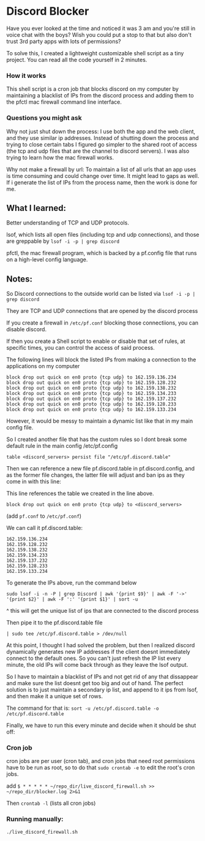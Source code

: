 
# Discord Blocker

Have you ever looked at the time and noticed it was 3 am and you're still in voice chat with the boys? Wish you could put a stop to that but also don't trust 3rd party apps with lots of permissions?

To solve this, I created a lightweight customizable shell script as a tiny project. You can read all the code yourself in 2 minutes.


### How it works
This shell script is a cron job that blocks discord on my computer by maintaining a blacklist of IPs from the discord process and adding them to the pfctl mac firewall command line interface.


### Questions you might ask

Why not just shut down the process: I use both the app and the web client, and they use similar ip addresses. Instead of shutting down the process and trying to close certain tabs I figured go simpler to the shared root of access (the tcp and udp files that are the channel to discord servers). I was also trying to learn how the mac firewall works.

Why not make a firewall by url: To maintain a list of all urls that an app uses is time consuming and could change over time. It might lead to gaps as well. If i generate the list of IPs from the process name, then the work is done for me.



## What I learned: 

Better understanding of TCP and UDP protocols.

lsof, which lists all open files (including tcp and udp connections), and those are greppable by 
`lsof -i -p | grep discord`

pfctl, the mac firewall program, which is backed by a pf.config file that runs on a high-level config language.



## Notes:


So Discord connections to the outside world can be listed via 
`lsof -i -p | grep discord`

They are TCP and UDP connections that are opened by the discord process

If you create a firewall in `/etc/pf.conf` blocking those connectiions, you can disable discord.


If then you create a Shell script to enable or disable that set of rules, at specific times, you can control the access of said process.


The following lines will block the listed IPs from making a connection to the applications on my computer
```
block drop out quick on en0 proto {tcp udp} to 162.159.136.234
block drop out quick on en0 proto {tcp udp} to 162.159.128.232
block drop out quick on en0 proto {tcp udp} to 162.159.138.232
block drop out quick on en0 proto {tcp udp} to 162.159.134.233
block drop out quick on en0 proto {tcp udp} to 162.159.137.232
block drop out quick on en0 proto {tcp udp} to 162.159.128.233
block drop out quick on en0 proto {tcp udp} to 162.159.133.234
```



However, it would be messy to maintain a dynamic list like that in my main config file.


So I created another file that has the custom rules so I dont break some default rule in the main config /etc/pf.config

`table <discord_servers> persist file "/etc/pf.discord.table"`


Then we can reference a new file pf.discord.table in pf.discord.config, and as the former file changes, the latter file will adjust and ban ips as they come in with this line:

This line references the table we created in the line above.

`block drop out quick on en0 proto {tcp udp} to <discord_servers>`

(add `pf.conf` to `/etc/pf.conf`)


We can call it pf.discord.table:
```
162.159.136.234
162.159.128.232
162.159.138.232
162.159.134.233
162.159.137.232
162.159.128.233
162.159.133.234
```
To generate the IPs above, run the command below



`sudo lsof -i -n -P | grep Discord | awk '{print $9}' | awk -F '->' '{print $2}' | awk -F ':' '{print $1}' | sort -u`

^ this will get the unique list of ips that are connected to the discord process

Then pipe it to the pf.discord.table file

`| sudo tee /etc/pf.discord.table > /dev/null`


At this point, I thought I had solved the problem, but then I realized discord dynamically generates new IP addresses if the client doesnt immediately connect to the default ones. So you can't just refresh the IP list every minute, the old IPs will come back through as they leave the lsof output.


So I have to maintain a blacklist of IPs and not get rid of any that dissappear and make sure the list doesnt get too big and out of hand. The perfect solution is to just maintain a secondary ip list, and append to it ips from lsof, and then make it a unique set of rows.

The command for that is: `sort -u /etc/pf.discord.table -o /etc/pf.discord.table`


Finally, we have to run this every minute and decide when it should be shut off:


### Cron job

cron jobs are per user (cron tab), and cron jobs that need root permissions have to be run as root, so to do that `sudo crontab -e` to edit the root's cron jobs.

add 
`$ * * * * * ~/repo_dir/live_discord_firewall.sh >> ~/repo_dir/blocker.log 2>&1`

Then 
`crontab -l` (lists all cron jobs)


### Running manually:
`./live_discord_firewall.sh`


